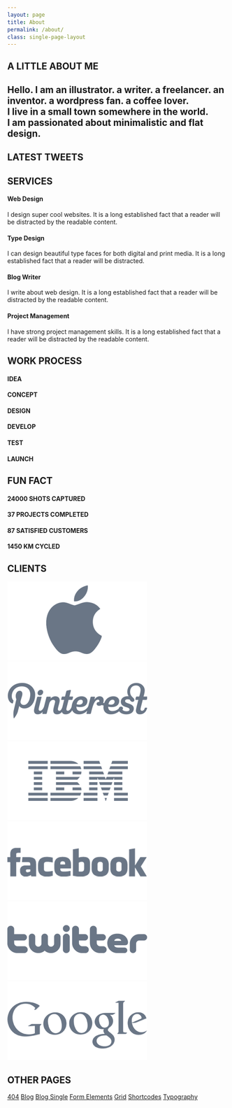 ```yaml
---
layout: page
title: About
permalink: /about/
class: single-page-layout
---
```


<!-- PAGE : ABOUT -->
<section id="about" class="page">
<div class="content">
  <!-- row -->
  <div class="row">
    <!-- column 8/12 -->
    <div class="col-md-8">
      <h2 class="section-title"><span><i class="icon-guest"></i>A LITTLE ABOUT ME</span></h2>
      <!-- intro --><div class="intro">
      <h2>
        Hello. I am
        <span class="rotate-words">
          <span>an illustrator.</span>
          <span>a writer.</span>
          <span>a freelancer.</span>
          <span>an inventor.</span>
          <span>a wordpress fan.</span>
          <span>a coffee lover.</span>
        </span>
        <br>
        I live in a small town somewhere in the world.
        <br>
        I am passionated about <strong>minimalistic</strong> and flat design.
      </h2>
    </div>
    <!-- intro -->
  </div>
  <!-- column 8/12 -->
  <!-- column 4/12 -->
  <div class="col-md-4">
    <h2 class="section-title"><span><i class="icon-twitter"></i>LATEST TWEETS</span></h2>
    <div id="latest-tweets" class="widget-twitter" data-twitter-name="pixelwarsdesign" data-tweet-count="1" data-include-retweets="false"></div>
  </div>
  <!-- column 4/12 -->
</div>
<!-- row -->
<h2 class="section-title"><span><i class="fa fa-magic"></i>SERVICES</span></h2>
<!-- SERVICES -->
<div class="row">
  <div class="col-sm-6 col-md-3">
    <!-- service -->
    <div class="service color1">
      <i class="fa fa-html5"></i>
      <h4>Web Design</h4>
      <p>I design super cool websites. It is a long established fact that a reader will be distracted by the readable content. </p>
    </div>
    <!-- service -->
  </div>
  <div class="col-sm-6 col-md-3">
    <!-- service -->
    <div class="service color2">
      <i class="fa fa-font"></i>
      <h4>Type Design</h4>
      <p>I can design beautiful type faces for both digital and print media. It is a long established fact that a reader will be distracted. </p>
    </div>
    <!-- service -->
  </div>
  <div class="col-sm-6 col-md-3">
    <!-- service -->
    <div class="service color3">
      <i class="icon-smashmag"></i>
      <h4>Blog Writer</h4>
      <p>I write about web design. It is a long established fact that a reader will be distracted by the readable content. </p>
    </div>
    <!-- service -->
  </div>
  <div class="col-sm-6 col-md-3">
    <!-- service -->
    <div class="service color4">
      <i class="fa fa-rocket"></i>
      <h4>Project Management</h4>
      <p>I have strong project management skills. It is a long established fact that a reader will be distracted by the readable content. </p>
    </div>
    <!-- service -->
  </div>
</div>
<!-- SERVICES -->
<h2 class="section-title"><span><i class="icon-layers-alt"></i>WORK PROCESS</span></h2>
<!-- PROCESS -->
<div class="row">
  <div class="col-xs-6 col-sm-4 col-md-2">
    <!-- process -->
    <div class="process">
      <div class="process-box">
        <i class="icon-lamp"></i>
        <h4>IDEA</h4>
      </div>
    </div>
    <!-- process -->
  </div>
  <div class="col-xs-6 col-sm-4 col-md-2">
    <!-- process -->
    <div class="process">
      <div class="process-box">
        <i class="fa fa-puzzle-piece"></i>
        <h4>CONCEPT</h4>
      </div>
    </div>
    <!-- process -->
  </div>
  <div class="col-xs-6 col-sm-4 col-md-2">
    <!-- process -->
    <div class="process">
      <div class="process-box">
        <i class="icon-brush"></i>
        <h4>DESIGN</h4>
      </div>
    </div>
    <!-- process -->
  </div>
  <div class="col-xs-6 col-sm-4 col-md-2">
    <!-- process -->
    <div class="process">
      <div class="process-box">
        <i class="fa fa-cube"></i>
        <h4>DEVELOP</h4>
      </div>
    </div>
    <!-- process -->
  </div>
  <div class="col-xs-6 col-sm-4 col-md-2">
    <!-- process -->
    <div class="process">
      <div class="process-box">
        <i class="fa fa-bug"></i>
        <h4>TEST</h4>
      </div>
    </div>
    <!-- process -->
  </div>
  <div class="col-xs-6 col-sm-4 col-md-2">
    <!-- process -->
    <div class="process">
      <div class="process-box">
        <i class="fa fa-rocket"></i>
        <h4>LAUNCH</h4>
      </div>
    </div>
    <!-- process -->
  </div>
</div>
<!-- PROCESS -->
<h2 class="section-title"><span>FUN FACT</span></h2>
<!-- FUN FACT -->
<div class="row">
  <div class="col-sm-6 col-md-3">
    <!-- fun-fact -->
    <div class="fun-fact">
      <i class="icon-instagram-1"></i>
      <h4>24000 SHOTS CAPTURED</h4>
    </div>
    <!-- fun-fact -->
  </div>
  <div class="col-sm-6 col-md-3">
    <!-- fun-fact -->
    <div class="fun-fact">
      <i class="icon-jabber"></i>
      <h4>37 PROJECTS COMPLETED</h4>
    </div>
    <!-- fun-fact -->
  </div>
  <div class="col-sm-6 col-md-3">
    <!-- fun-fact -->
    <div class="fun-fact">
      <i class="icon-child"></i>
      <h4>87 SATISFIED CUSTOMERS</h4>
    </div>
    <!-- fun-fact -->
  </div>
  <div class="col-sm-6 col-md-3">
    <!-- fun-fact -->
    <div class="fun-fact">
      <i class="icon-bicycle"></i>
      <h4>1450 KM CYCLED</h4>
    </div>
    <!-- fun-fact -->
  </div>
</div>
<!-- FUN FACT -->
<h2 class="section-title"><span>CLIENTS</span></h2>
<!-- CLIENTS -->
<div class="row">
  <div class="col-xs-6 col-sm-4 col-md-2">
    <!-- client -->
    <div class="client">
      <a href="#">
        <img src="/assets/images/clients/client-01.png" alt="client">
      </a>
    </div>
    <!-- client -->
  </div>
  <div class="col-xs-6 col-sm-4 col-md-2">
    <!-- client -->
    <div class="client">
      <a href="#">
        <img src="/assets/images/clients/client-02.png" alt="client">
      </a>
    </div>
    <!-- client -->
  </div>
  <div class="col-xs-6 col-sm-4 col-md-2">
    <!-- client -->
    <div class="client">
      <a href="#">
        <img src="/assets/images/clients/client-03.png" alt="client">
      </a>
    </div>
    <!-- client -->
  </div>
  <div class="col-xs-6 col-sm-4 col-md-2">
    <!-- client -->
    <div class="client">
      <a href="#">
        <img src="/assets/images/clients/client-04.png" alt="client">
      </a>
    </div>
    <!-- client -->
  </div>
  <div class="col-xs-6 col-sm-4 col-md-2">
    <!-- client -->
    <div class="client">
      <a href="#">
        <img src="/assets/images/clients/client-05.png" alt="client">
      </a>
    </div>
    <!-- client -->
  </div>
  <div class="col-xs-6 col-sm-4 col-md-2">
    <!-- client -->
    <div class="client">
      <a href="#">
        <img src="/assets/images/clients/client-06.png" alt="client">
      </a>
    </div>
    <!-- client -->
  </div>
</div>
<!-- CLIENTS -->
<h2 class="section-title"><span>OTHER PAGES</span></h2>
<p>
  <a class="button" href="404.html">404</a>
  <a class="button" href="blog.html">Blog</a>
  <a class="button" href="blog-single.html">Blog Single</a>
  <a class="button" href="form-elements.html">Form Elements</a>
  <a class="button" href="grid.html">Grid</a>
  <a class="button" href="shortcodes.html">Shortcodes</a>
  <a class="button" href="typography.html">Typography</a>
</p>
</div>
</section>
<!-- PAGE : ABOUT -->
